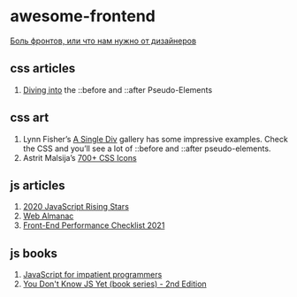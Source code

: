 # awesome-frontend

[Боль фронтов, или что нам нужно от дизайнеров](https://habr.com/ru/post/541666/)

## css articles

1. [Diving into](https://codersblock.com/blog/diving-into-the-before-and-after-pseudo-elements/) the ::before and ::after Pseudo-Elements

## css art

1. Lynn Fisher’s [A Single Div](https://a.singlediv.com/) gallery has some impressive examples. Check the CSS and you’ll see a lot of ::before and ::after pseudo-elements.
2. Astrit Malsija’s [700+ CSS Icons](https://css.gg/app)

## js articles

1. [2020 JavaScript Rising Stars](https://risingstars.js.org/2020/ru#section-learning)
2. [Web Almanac](https://almanac.httparchive.org/en/2020/javascript)
3. [Front-End Performance Checklist 2021](https://www.smashingmagazine.com/2021/01/front-end-performance-2021-free-pdf-checklist/)

## js books

1. [JavaScript for impatient programmers](https://exploringjs.com/impatient-js/toc.html)
2. [You Don't Know JS Yet (book series) - 2nd Edition](https://github.com/getify/You-Dont-Know-JS)
